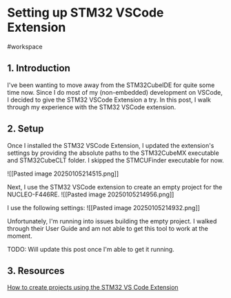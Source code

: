 # Setting up STM32 VSCode Extension
#workspace
## 1. Introduction
I've been wanting to move away from the STM32CubeIDE for quite some time now. Since I do most of my (non-embedded) development on VSCode, I decided to give the STM32 VSCode Extension a try. In this post, I walk through my experience with the STM32 VSCode extension.

## 2. Setup
Once I installed the STM32 VSCode Extension, I updated the extension's settings by providing the absolute paths to the STM32CubeMX executable and STM32CubeCLT folder. I skipped the STMCUFinder executable for now.

![[Pasted image 20250105214515.png]]

Next, I use the STM32 VSCode extension to create an empty project for the NUCLEO-F446RE. 
![[Pasted image 20250105214956.png]]

I use the following settings:
![[Pasted image 20250105214932.png]]

Unfortunately, I'm running into issues building the empty project. I walked through their User Guide and am not able to get this tool to work at the moment.

TODO: Will update this post once I'm able to get it running.
## 3. Resources
[How to create projects using the STM32 VS Code Extension](https://www.youtube.com/watch?v=DDVdq47Dd94) 
